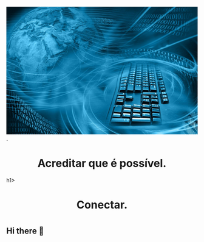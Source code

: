 ![.](banner.jpg).
<h1 align="center">Acreditar que é possível.</h1>h1>
<h1 align="center">Conectar.<h1></h1>
  
## Hi there 👋

<!--
**Adiliogs/Adiliogs** is a ✨ _special_ ✨ repository because its `README.md` (this file) appears on your GitHub profile.

Here are some ideas to get you started:

- 🔭 I’m currently working on ...
- 🌱 I’m currently learning ...
- 👯 I’m looking to collaborate on ...
- 🤔 I’m looking for help with ...
- 💬 Ask me about ...
- 📫 How to reach me: ...
- 😄 Pronouns: ...
- ⚡ Fun fact: ...
-->
